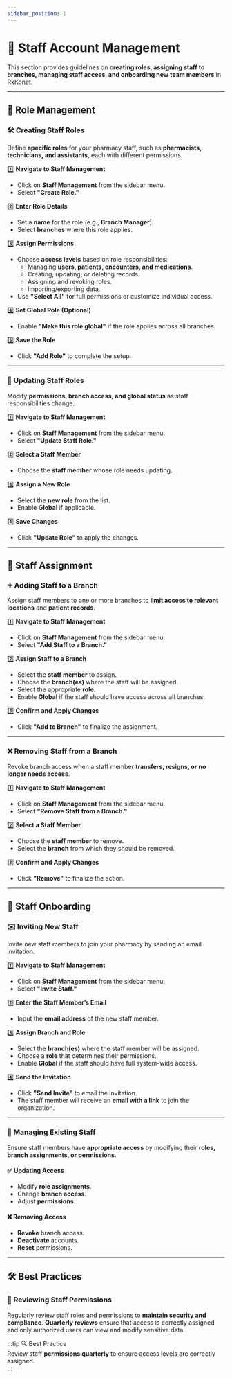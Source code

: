 ```yaml
---
sidebar_position: 1
---
```


# 👥 Staff Account Management

This section provides guidelines on **creating roles, assigning staff to branches, managing staff access, and onboarding new team members** in RxKonet.

---

## 🔑 Role Management

### 🛠️ Creating Staff Roles

Define **specific roles** for your pharmacy staff, such as **pharmacists, technicians, and assistants**, each with different permissions.

1️⃣ **Navigate to Staff Management**

- Click on **Staff Management** from the sidebar menu.
- Select **"Create Role."**

2️⃣ **Enter Role Details**

- Set a **name** for the role (e.g., **Branch Manager**).
- Select **branches** where this role applies.

3️⃣ **Assign Permissions**

- Choose **access levels** based on role responsibilities:
  - Managing **users, patients, encounters, and medications**.
  - Creating, updating, or deleting records.
  - Assigning and revoking roles.
  - Importing/exporting data.
- Use **"Select All"** for full permissions or customize individual access.

4️⃣ **Set Global Role (Optional)**

- Enable **"Make this role global"** if the role applies across all branches.

5️⃣ **Save the Role**

- Click **"Add Role"** to complete the setup.

---

### 🔄 Updating Staff Roles

Modify **permissions, branch access, and global status** as staff responsibilities change.

1️⃣ **Navigate to Staff Management**

- Click on **Staff Management** from the sidebar menu.
- Select **"Update Staff Role."**

2️⃣ **Select a Staff Member**

- Choose the **staff member** whose role needs updating.

3️⃣ **Assign a New Role**

- Select the **new role** from the list.
- Enable **Global** if applicable.

4️⃣ **Save Changes**

- Click **"Update Role"** to apply the changes.

---

## 🏢 Staff Assignment

### ➕ Adding Staff to a Branch

Assign staff members to one or more branches to **limit access to relevant locations** and **patient records**.

1️⃣ **Navigate to Staff Management**

- Click on **Staff Management** from the sidebar menu.
- Select **"Add Staff to a Branch."**

2️⃣ **Assign Staff to a Branch**

- Select the **staff member** to assign.
- Choose the **branch(es)** where the staff will be assigned.
- Select the appropriate **role**.
- Enable **Global** if the staff should have access across all branches.

3️⃣ **Confirm and Apply Changes**

- Click **"Add to Branch"** to finalize the assignment.

---

### ❌ Removing Staff from a Branch

Revoke branch access when a staff member **transfers, resigns, or no longer needs access**.

1️⃣ **Navigate to Staff Management**

- Click on **Staff Management** from the sidebar menu.
- Select **"Remove Staff from a Branch."**

2️⃣ **Select a Staff Member**

- Choose the **staff member** to remove.
- Select the **branch** from which they should be removed.

3️⃣ **Confirm and Apply Changes**

- Click **"Remove"** to finalize the action.

---

## 📩 Staff Onboarding

### ✉️ Inviting New Staff

Invite new staff members to join your pharmacy by sending an email invitation.

1️⃣ **Navigate to Staff Management**

- Click on **Staff Management** from the sidebar menu.
- Select **"Invite Staff."**

2️⃣ **Enter the Staff Member’s Email**

- Input the **email address** of the new staff member.

3️⃣ **Assign Branch and Role**

- Select the **branch(es)** where the staff member will be assigned.
- Choose a **role** that determines their permissions.
- Enable **Global** if the staff should have full system-wide access.

4️⃣ **Send the Invitation**

- Click **"Send Invite"** to email the invitation.
- The staff member will receive an **email with a link** to join the organization.

---

### 🔐 Managing Existing Staff

Ensure staff members have **appropriate access** by modifying their **roles, branch assignments, or permissions**.

#### ✅ Updating Access

- Modify **role assignments**.
- Change **branch access**.
- Adjust **permissions**.

#### ❌ Removing Access

- **Revoke** branch access.
- **Deactivate** accounts.
- **Reset** permissions.

---

## 🛠️ Best Practices

### 🔎 Reviewing Staff Permissions

Regularly review staff roles and permissions to **maintain security and compliance**. **Quarterly reviews** ensure that access is correctly assigned and only authorized users can view and modify sensitive data.

:::tip 🔍 Best Practice  
Review staff **permissions quarterly** to ensure access levels are correctly assigned.  
:::
